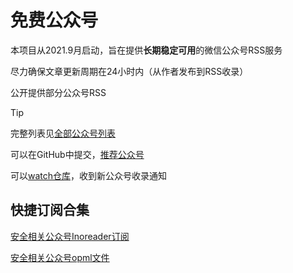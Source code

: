 # 免费公众号

本项目从2021.9月启动，旨在提供**长期稳定可用**的微信公众号RSS服务

尽力确保文章更新周期在24小时内（从作者发布到RSS收录）

公开提供部分公众号RSS

> [!TIP]
> 完整列表见[全部公众号列表](./all)

可以在GitHub中提交，[推荐公众号](https://github.com/ttttmr/wechat2rss/issues)

可以[watch仓库](https://github.com/ttttmr/Wechat2RSS)，收到新公众号收录通知

## 快捷订阅合集

[安全相关公众号Inoreader订阅](https://www.inoreader.com/bundle/0014cd641489)

[安全相关公众号opml文件](https://wechat2rss.xlab.app/opml/sec.opml)
